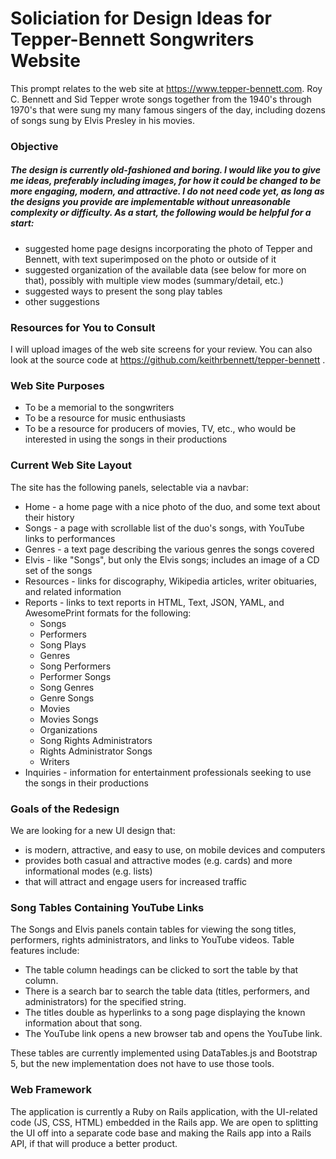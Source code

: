 # Soliciation for Design Ideas for Tepper-Bennett Songwriters Website

This prompt relates to the web site at https://www.tepper-bennett.com. Roy C. Bennett and Sid Tepper wrote songs together from the 1940's through 1970's that were sung my many famous singers of the day, including dozens of songs sung by Elvis Presley in his movies.

### Objective

##### The design is currently old-fashioned and boring. I would like you to give me ideas, preferably including images, for how it could be changed to be more engaging, modern, and attractive. I do not need code yet, as long as the designs you provide are implementable without unreasonable complexity or difficulty. As a start, the following would be helpful for a start:

* suggested home page designs incorporating the photo of Tepper and Bennett, with text superimposed on the photo or outside of it
* suggested organization of the available data (see below for more on that), possibly with multiple view modes (summary/detail, etc.)
* suggested ways to present the song play tables
* other suggestions

### Resources for You to Consult

I will upload images of the web site screens for your review. You can also look at the source code at https://github.com/keithrbennett/tepper-bennett .

### Web Site Purposes

* To be a memorial to the songwriters 
* To be a resource for music enthusiasts
* To be a resource for producers of movies, TV, etc., who would be interested in using the songs in their productions

### Current Web Site Layout

The site has the following panels, selectable via a navbar:

* Home - a home page with a nice photo of the duo, and some text about their history
* Songs - a page with scrollable list of the duo's songs, with YouTube links to performances
* Genres - a text page describing the various genres the songs covered
* Elvis - like "Songs", but only the Elvis songs; includes an image of a CD set of the songs
* Resources - links for discography, Wikipedia articles, writer obituaries, and related information
* Reports - links to text reports in HTML, Text, JSON, YAML, and AwesomePrint formats for the following:
    * Songs
    * Performers
    * Song Plays
    * Genres
    * Song Performers
    * Performer Songs
    * Song Genres
    * Genre Songs
    * Movies
    * Movies Songs
    * Organizations
    * Song Rights Administrators
    * Rights Administrator Songs
    * Writers
* Inquiries - information for entertainment professionals seeking to use the songs in their productions

### Goals of the Redesign

We are looking for a new UI design that:

* is modern, attractive, and easy to use, on mobile devices and computers
* provides both casual and attractive modes (e.g. cards) and more informational modes (e.g. lists)
* that will attract and engage users for increased traffic

### Song Tables Containing YouTube Links

The Songs and Elvis panels contain tables for viewing the song titles, performers, rights administrators, and links to YouTube videos. Table features include:

* The table column headings can be clicked to sort the table by that column.
* There is a search bar to search the table data (titles, performers, and administrators) for the specified string.
* The titles double as hyperlinks to a song page displaying the known information about that song.
* The YouTube link opens a new browser tab and opens the YouTube link.

These tables are currently implemented using DataTables.js and Bootstrap 5, but the new implementation does not have to use those tools.


### Web Framework

The application is currently a Ruby on Rails application, with the UI-related code (JS, CSS, HTML) embedded in the Rails app. We are open to splitting the UI off into a separate code base and making the Rails app into a Rails API, if that will produce a better product.


